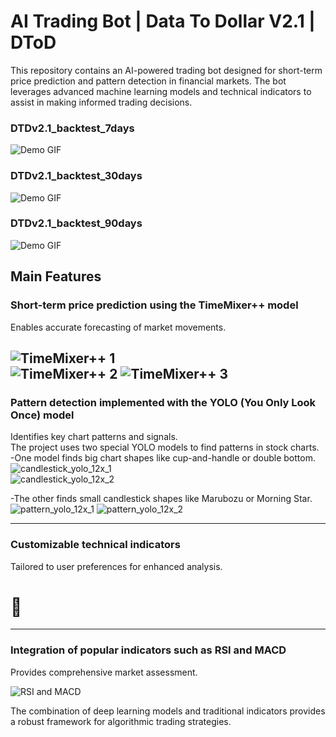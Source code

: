 # AI Trading Bot | Data To Dollar V2.1 | DToD

This repository contains an AI-powered trading bot designed for short-term price prediction and pattern detection in financial markets. The bot leverages advanced machine learning models and technical indicators to assist in making informed trading decisions.

### DTDv2.1_backtest_7days
![Demo GIF](./gif/DTDv2.1_backtest_7days.gif)
### DTDv2.1_backtest_30days
![Demo GIF](./gif/DTDv2.1_backtest_30days.gif)
### DTDv2.1_backtest_90days
![Demo GIF](./gif/DTDv2.1_backtest_90days.gif)

## Main Features

### Short-term price prediction using the TimeMixer++ model  
Enables accurate forecasting of market movements.

![TimeMixer++ 1](./images/timemixer1.png)  
![TimeMixer++ 2](./images/timemixer2.png)
![TimeMixer++ 3](./images/timemixer3.png)
---

### Pattern detection implemented with the YOLO (You Only Look Once) model  
Identifies key chart patterns and signals.\
The project uses two special YOLO models to find patterns in stock charts.\
-One model finds big chart shapes like cup-and-handle or double bottom.\
![candlestick_yolo_12x_1](./images/yolo1.png)  
![candlestick_yolo_12x_2](./images/yolo2.png)

-The other finds small candlestick shapes like Marubozu or Morning Star.
![pattern_yolo_12x_1](./images/yolo3.png)
![pattern_yolo_12x_2](./images/yolo4.png)

---

### Customizable technical indicators  
Tailored to user preferences for enhanced analysis.

# 🔐

---

### Integration of popular indicators such as RSI and MACD  
Provides comprehensive market assessment.

![RSI and MACD](./images/rsi_macd.png)

The combination of deep learning models and traditional indicators provides a robust framework for algorithmic trading strategies.
